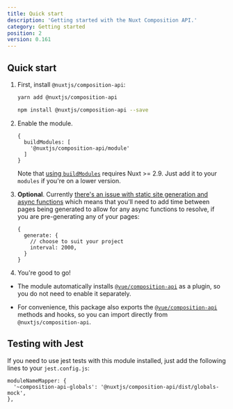 ```yaml
---
title: Quick start
description: 'Getting started with the Nuxt Composition API.'
category: Getting started
position: 2
version: 0.161
---
```


## Quick start

1. First, install `@nuxtjs/composition-api`:

    <code-group>
    <code-block label="Yarn" active>

   ```bash
   yarn add @nuxtjs/composition-api
   ```

   </code-block><code-block label="NPM">

   ```bash
   npm install @nuxtjs/composition-api --save
   ```

   </code-block>
   </code-group>

2. Enable the module.

   ```js[nuxt.config.js]
   {
     buildModules: [
       '@nuxtjs/composition-api/module'
     ]
   }
   ```

   Note that [using `buildModules`](https://nuxtjs.org/api/configuration-modules#-code-buildmodules-code-) requires Nuxt >= 2.9. Just add it to your `modules` if you're on a lower version.

3. **Optional**. Currently [there's an issue with static site generation and async functions](https://github.com/nuxt-community/composition-api/issues/44) which means that you'll need to add time between pages being generated to allow for any async functions to resolve, if you are pre-generating any of your pages:

   ```js[nuxt.config.js]
   {
     generate: {
       // choose to suit your project
       interval: 2000,
     }
   }
   ```

4. You're good to go!

<alert type="info">

- The module automatically installs [`@vue/composition-api`](https://github.com/vuejs/composition-api) as a plugin, so you do not need to enable it separately.

- For convenience, this package also exports the [`@vue/composition-api`](https://github.com/vuejs/composition-api) methods and hooks, so you can import directly from `@nuxtjs/composition-api`.

</alert>

## Testing with Jest

If you need to use jest tests with this module installed, just add the following lines to your `jest.config.js`:

```js{}[jest.config.js]
moduleNameMapper: {
  '~composition-api-globals': '@nuxtjs/composition-api/dist/globals-mock',
},
```
